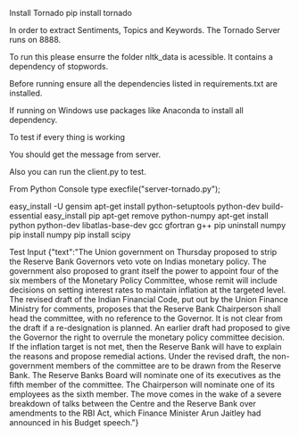 Install Tornado
pip install tornado

In order to extract Sentiments, Topics and Keywords. The Tornado Server runs on 8888.

To run this please ensurre the folder nltk_data is acessible. It contains a dependency of stopwords.

Before running ensure all the dependencies listed in requirements.txt are installed.

If running on Windows use packages like Anaconda to install all dependency.

To test if every thing is working 

You should get the  message from server.

Also you can run the client.py to test.

From Python Console type
execfile("server-tornado.py");


easy_install -U gensim
apt-get install python-setuptools python-dev build-essential
easy_install pip
apt-get remove python-numpy
apt-get install python python-dev libatlas-base-dev gcc gfortran g++
pip uninstall numpy
pip install numpy
pip install scipy

Test Input
{"text":"The Union government on Thursday proposed to strip the Reserve Bank Governors veto vote on Indias monetary policy. The government also proposed to grant itself the power to appoint four of the six members of the Monetary Policy Committee, whose remit will include decisions on setting interest rates to maintain inflation at the targeted level. The revised draft of the Indian Financial Code, put out by the Union Finance Ministry for comments, proposes that the Reserve Bank Chairperson shall head the committee, with no reference to the Governor. It is not clear from the draft if a re-designation is planned. An earlier draft had proposed to give the Governor the right to overrule the monetary policy committee decision. If the inflation target is not met, then the Reserve Bank will have to explain the reasons and propose remedial actions. Under the revised draft, the non-government members of the committee are to be drawn from the Reserve Bank. The Reserve Banks Board will nominate one of its executives as the fifth member of the committee. The Chairperson will nominate one of its employees as the sixth member. The move comes in the wake of a severe breakdown of talks between the Centre and the Reserve Bank over amendments to the RBI Act, which Finance Minister Arun Jaitley had announced in his Budget speech."}